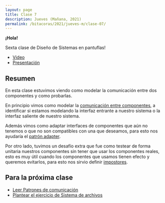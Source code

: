 ```yaml
---
layout: page
title: Clase 7
description: Jueves (Mañana, 2021)
permalink: /bitacoras/2021/jueves-m/clase-07/
---
```



**¡Hola!**

Sexta clase de Diseño de Sistemas en pantuflas!

- [Video](https://us02web.zoom.us/rec/share/w95TJLPirF5IW6fP9EzBX4UAN9vYX6a80yZN_fYFmRvAAQ4AoXA6AgyuoVjoz2mj?startTime=1590063424000)
- [Presentación](https://docs.google.com/presentation/d/1VVo9rluSVBIZSLHIM0w5LmpJ9M-sAsG7EcymdCT6s5M/edit?usp=sharing)

## Resumen

En esta clase estuvimos viendo como modelar la comunicación entre dos componentes y como probarlas.

En principio vimos como modelar la [comunicación entre componentes](https://docs.google.com/document/d/1LurA-bCEHhCsIPFiFg1rqfIdfe5SdS4wBePfG45nDqg), a identificar si estamos modelando la interfaz entrante a nuestro sistema o la interfaz saliente de nuestro sistema.

Además vimos como adaptar interfaces de componentes que aún no tenemos o que no son compatibles con una que deseamos, para esto nos ayudaría el [patrón adapter](http://www.uml.org.cn/c++/pdf/DesignPatterns.pdf).

Por otro lado, tuvimos un desafío extra que fue como testear de forma unitaria nuestros componentes sin tener que usar los componentes reales, esto es muy útil cuando los componentes que usamos tienen efecto y queremos evitarlos, para esto nos sirvio definir [impostores](https://docs.google.com/document/d/11mVR-4wEZhlQMDEqrfQeYLypEsrSqXv98dr78SA0Oq4/edit#heading=h.5bqwe0zgcgud).

## Para la próxima clase

- [Leer Patrones de comunicación](https://docs.google.com/document/d/1EVPwqFyq2TW5Z5_VUeWdh9yLesxPBbSBzke2jHNURuk/edit)
- [Plantear el ejercicio de Sistema de archivos](https://docs.google.com/document/d/1MYNcBAKlszo1A1bEC2vMvXHyGUgrJyEhGF0tSXJHNsM/)
